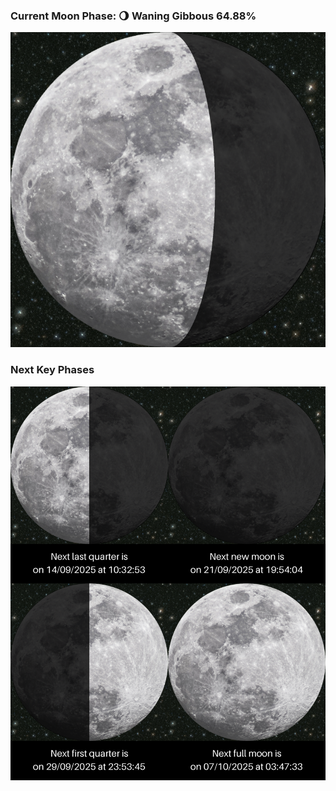 ### Current Moon Phase: 🌖 Waning Gibbous 64.88%
![Moon Phase](moonphase.png)
### Next Key Phases
![Gallery](gallery.png)